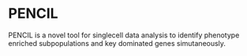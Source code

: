 # PENCIL
PENCIL is a novel tool for singlecell data analysis to identify phenotype enriched subpopulations and key dominated genes simutaneously.
